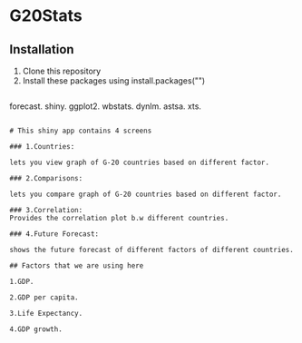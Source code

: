 # G20Stats


## Installation

1. Clone this repository
2. Install these packages using install.packages("<package name here>")
   ```bash
forecast.
shiny.
ggplot2.
wbstats.
dynlm.
astsa.
xts.
   ```

# This shiny app contains 4 screens
 
### 1.Countries:
 
 lets you view graph of G-20 countries based on different factor.

### 2.Comparisons:

 lets you compare graph of G-20 countries based on different factor.
 
### 3.Correlation:
 Provides the correlation plot b.w different countries.

### 4.Future Forecast:
 
 shows the future forecast of different factors of different countries.

## Factors that we are using here

  1.GDP.
 
  2.GDP per capita.
 
  3.Life Expectancy.
 
  4.GDP growth.
